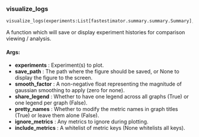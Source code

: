 

### visualize_logs
```python
visualize_logs(experiments:List[fastestimator.summary.summary.Summary], save_path:str=None, smooth_factor:float=0, share_legend:bool=True, pretty_names:bool=False, ignore_metrics:Union[Set[str], NoneType]=None, include_metrics:Union[Set[str], NoneType]=None)
```
A function which will save or display experiment histories for comparison viewing / analysis.

#### Args:

* **experiments** :  Experiment(s) to plot.
* **save_path** :  The path where the figure should be saved, or None to display the figure to the screen.
* **smooth_factor** :  A non-negative float representing the magnitude of gaussian smoothing to apply (zero for none).
* **share_legend** :  Whether to have one legend across all graphs (True) or one legend per graph (False).
* **pretty_names** :  Whether to modify the metric names in graph titles (True) or leave them alone (False).
* **ignore_metrics** :  Any metrics to ignore during plotting.
* **include_metrics** :  A whitelist of metric keys (None whitelists all keys).